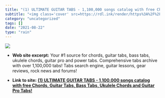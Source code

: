 ```yaml
---
title: "(1) ULTIMATE GUITAR TABS - 1,100,000 songs catalog with free Chords, Guitar Tabs, Bass Tabs, Ukulele Chords and Guitar Pro Tabs!"
subtitle: "<img class='cover' src=https://rdl.ink/render/https%3A%2F%2Fwww.ultimate-guitar.com%2F>"
category: "uncategorized"
tags: []
date: "2021-08-22"
type: "rain"
---
```

<img class="cover" src=https://rdl.ink/render/https%3A%2F%2Fwww.ultimate-guitar.com%2F>



* **Web site excerpt:** Your #1 source for chords, guitar tabs, bass tabs, ukulele chords, guitar pro and power tabs. Comprehensive tabs archive with over 1,100,000 tabs! Tabs search engine, guitar lessons, gear reviews, rock news and forums!

* **Link to site:** **[(1) ULTIMATE GUITAR TABS - 1,100,000 songs catalog with free Chords, Guitar Tabs, Bass Tabs, Ukulele Chords and Guitar Pro Tabs!](https://www.ultimate-guitar.com/)**